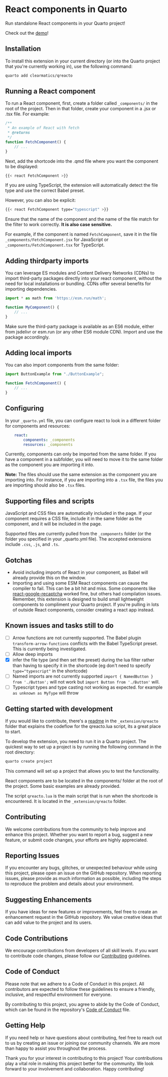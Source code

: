 # React components in Quarto

Run standalone React components in your Quarto project!

Check out the [demo](https://clearmatics.github.io/qreacto/example.html)!

## Installation

To install this extension in your current directory (or into the Quarto project that you're currently working in), use the following command:

``` bash
quarto add clearmatics/qreacto
```

## Running a React component

To run a React component, first, create a folder called `_components/` in the root of the project.
Then in that folder, create your component in a .jsx or .tsx file. For example:


``` javascript
/**
 * An example of React with fetch
 * @returns 
 */
function FetchComponent() {
    // ...
}

```

Next, add the shortcode into the .qmd file where you want the component to be displayed:

``` bash
{{< react FetchComponent >}}
```

If you are using TypeScript, the extension will automatically detect the file type and use the correct Babel preset. 

However, you can also be explicit:

``` bash
{{< react FetchComponent type="typescript" >}}
```

Ensure that the name of the component and the name of the file match for the filter to work correctly. **It is also case sensitive.**

For example, if the component is named `FetchComponent`, save it in the file `_components/FetchComponent.jsx` for JavaScript or `_components/FetchComponent.tsx` for TypeScript.

## Adding thirdparty imports

You can leverage ES modules and Content Delivery Networks (CDNs) to import third-party packages directly into your react component, without the need for local installations or bundling. CDNs offer several benefits for importing dependencies.

``` javascript
import * as math from 'https://esm.run/math';

function MyComponent() {
    // ... 
}

```

Make sure the third-party package is available as an ES6 module, either from jsdelivr or esm.run (or any other ES6 module CDN). Import and use the package accordingly.

## Adding local imports

You can also import components from the same folder:

``` javascript
import ButtonExample from "./ButtonExample";

function FetchComponent() {
    // ... 
}
```

## Configuring

In your `_quarto.yml` file, you can configure react to look in a different folder for components and resources:

``` yaml
    react:
        components: _components
        resources: _components
```

Currently, components can only be imported from the same folder. If you have a component in a subfolder, you will need to move it to the same folder as the component you are importing it into.

**Note:** The files should use the same extension as the component you are importing into. For instance, if you are importing into a `.tsx` file, the files you are importing should also be `.tsx` files.

## Supporting files and scripts

JavaScript and CSS files are automatically included in the page. If your component requires a CSS file, include it in the same folder as the component, and it will be included in the page.

Supported files are currently pulled from the `_components` folder (or the folder you specified in your _quarto.yml file). The accepted extensions include `.css`, `.js`, and `.ts`.

## Gotchas

- Avoid including imports of React in your component, as Babel will already provide this on the window.
- Importing and using some ESM React components can cause the compiler to fail. This can be a bit hit and miss. Some components like [react-google-recaptcha](https://www.npmjs.com/package/react-google-recaptcha) worked fine, but others had compilation issues. Remember, this extension is designed to build small lightweight components to compliment your Quarto project. If you're pulling in lots of outside React components, consider creating a react app instead.

## Known issues and tasks still to do
- [ ] Arrow functions are not currently supported. The Babel plugin `transform-arrow-functions` conflicts with the Babel TypeScript preset. This is currently being investigated.
- [ ] Allow deep imports
- [x] infer the file type (and then set the preset) during the lua filter rather than having to specify it in the shortcode (eg don't need to specify `type="typescript"` in the shortcode)
- [ ] Named imports are not currently supported `import { NamedButton } from './Button';` will not work but `import Button from './Button'` will.
- [ ] Typescript types and type casting not working as expected. for example `as unknown as MyType` will throw

## Getting started with development

If you would like to contribute, there's a [readme](https://github.com/clearmatics/qreacto/blob/main/_extensions/qreacto/README.md) in the `_extension/qreacto` folder that explains the codeflow for the qreacto.lua script, its a great place to start.

To develop the extension, you need to run it in a Quarto project. The quickest way to set up a project is by running the following command in the root directory:

``` bash
quarto create project
```

This command will set up a project that allows you to test the functionality.

React components are to be located in the components/ folder at the root of the project. Some basic examples are already provided.

The script `qreacto.lua` is the main script that is run when the shortcode is encountered. It is located in the `_extension/qreacto` folder.

## Contributing
We welcome contributions from the community to help improve and enhance this project. Whether you want to report a bug, suggest a new feature, or submit code changes, your efforts are highly appreciated.

## Reporting Issues
If you encounter any bugs, glitches, or unexpected behaviour while using this project, please open an issue on the GitHub repository. When reporting issues, please provide as much information as possible, including the steps to reproduce the problem and details about your environment.

## Suggesting Enhancements
If you have ideas for new features or improvements, feel free to create an enhancement request in the GitHub repository. We value creative ideas that can add value to the project and its users.

## Code Contributions
We encourage contributions from developers of all skill levels. If you want to contribute code changes, please follow our [Contributing](CONTRIBUTING.md) guidelines.

## Code of Conduct
Please note that we adhere to a Code of Conduct in this project. All contributors are expected to follow these guidelines to ensure a friendly, inclusive, and respectful environment for everyone.

By contributing to this project, you agree to abide by the Code of Conduct, which can be found in the repository's [Code of Conduct](CODE_OF_CONDUCT.md) file.

## Getting Help
If you need help or have questions about contributing, feel free to reach out to us by creating an issue or joining our community channels. We are more than happy to assist you throughout the process.

Thank you for your interest in contributing to this project! Your contributions play a vital role in making this project better for the community. We look forward to your involvement and collaboration. Happy contributing!
